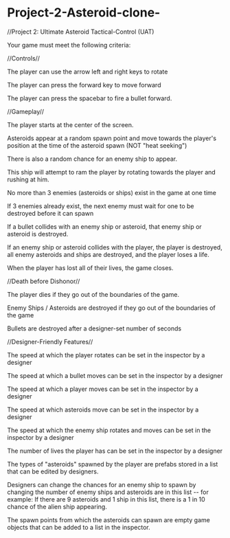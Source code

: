 # Project-2-Asteroid-clone-
//Project 2: Ultimate Asteroid Tactical-Control (UAT)

Your game must meet the following criteria:

//Controls//


The player can use the arrow left and right keys to rotate

The player can press the forward key to move forward

The player can press the spacebar to fire a bullet forward.

//Gameplay//

The player starts at the center of the screen.

Asteroids appear at a random spawn point and move towards the player's position at the time of the asteroid spawn (NOT "heat seeking")

There is also a random chance for an enemy ship to appear. 

This ship will attempt to ram the player by rotating towards the player and rushing at him.

No more than 3 enemies (asteroids or ships) exist in the game at one time

If 3 enemies already exist, the next enemy must wait for one to be destroyed before it can spawn

If a bullet collides with an enemy ship or asteroid, that enemy ship or asteroid is destroyed.

If an enemy ship or asteroid collides with the player, the player is destroyed, all enemy asteroids and ships are destroyed, and the 
player loses a life.

When the player has lost all of their lives, the game closes.

//Death before Dishonor//

The player dies if they go out of the boundaries of the game. 

Enemy Ships / Asteroids are destroyed if they go out of the boundaries of the game

Bullets are destroyed after a designer-set number of seconds

//Designer-Friendly Features//

The speed at which the player rotates can be set in the inspector by a designer

The speed at which a bullet moves can be set in the inspector by a designer

The speed at which a player moves can be set in the inspector by a designer

The speed at which asteroids move can be set in the inspector by a designer

The speed at which the enemy ship rotates and moves can be set in the inspector by a designer

The number of lives the player has can be set in the inspector by a designer

The types of "asteroids" spawned by the player are prefabs stored in a list that can be edited by designers. 

Designers can change the chances for an enemy ship to spawn by changing the number of enemy ships and asteroids are in this list -- for example: If there are 9 asteroids and 1 ship in this list, there is a 1 in 10 chance of the alien ship appearing.

The spawn points from which the asteroids can spawn are empty game objects that can be added to a list in the inspector.
